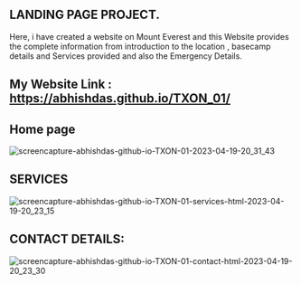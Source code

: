 ## LANDING PAGE PROJECT.
Here, i have created a website on Mount Everest and this Website provides the complete information from introduction to the location , basecamp details and Services provided and also the Emergency Details.

## My Website Link : https://abhishdas.github.io/TXON_01/


## Home page 
![screencapture-abhishdas-github-io-TXON-01-2023-04-19-20_31_43](https://user-images.githubusercontent.com/110592131/233117453-372f99b4-aefe-469a-9691-f3a10e116017.png)

## SERVICES
![screencapture-abhishdas-github-io-TXON-01-services-html-2023-04-19-20_23_15](https://user-images.githubusercontent.com/110592131/233116757-4ff6107a-5fe9-454d-a2bb-a878b824666b.png)
## CONTACT DETAILS:
![screencapture-abhishdas-github-io-TXON-01-contact-html-2023-04-19-20_23_30](https://user-images.githubusercontent.com/110592131/233117030-fb97ff6e-d89b-4cd8-9ff7-7ac078ed2366.png)
